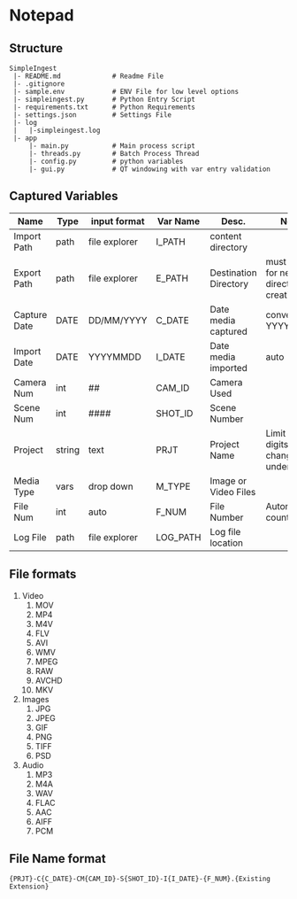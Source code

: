 # Notepad

## Structure

```
SimpleIngest
 |- README.md             # Readme File
 |- .gitignore
 |- sample.env            # ENV File for low level options
 |- simpleingest.py       # Python Entry Script
 |- requirements.txt      # Python Requirements
 |- settings.json         # Settings File
 |- log
 |   |-simpleingest.log
 |- app
     |- main.py           # Main process script
     |- threads.py        # Batch Process Thread
     |- config.py         # python variables
     |- gui.py            # QT windowing with var entry validation
```

## Captured Variables

| Name         | Type   | input format  | Var Name | Desc.                 | Notes                                        |
|--------------|--------|---------------|----------|-----------------------|----------------------------------------------|
| Import Path  | path   | file explorer | I_PATH   | content directory     |                                              |
| Export Path  | path   | file explorer | E_PATH   | Destination Directory | must allow for new directory creation        |
| Capture Date | DATE   | DD/MM/YYYY    | C_DATE   | Date media captured   | convert to YYYYMMDD                          |
| Import Date  | DATE   | YYYYMMDD      | I_DATE   | Date media imported   | auto                                         |
| Camera Num   | int    | ##            | CAM_ID   | Camera Used           |                                              |
| Scene Num    | int    | ####          | SHOT_ID  | Scene Number          |                                              |
| Project      | string | text          | PRJT     | Project Name          | Limit 16 digits,spaces changed to underscore |
| Media Type   | vars   | drop down     | M_TYPE   | Image or Video Files  |                                              |
| File Num     | int    | auto          | F_NUM    | File Number           | Automated counter                            |
| Log File     | path   | file explorer | LOG_PATH | Log file location     |                                              |

## File formats 

1. Video
   1. MOV
   2. MP4
   3. M4V
   4. FLV
   5. AVI
   6. WMV
   7. MPEG
   8. RAW
   9. AVCHD
   10. MKV
2. Images
    1. JPG
    2. JPEG
    3. GIF
    4. PNG
    5. TIFF
    6. PSD
3. Audio
   1. MP3
   2. M4A
   3. WAV
   4. FLAC
   5. AAC
   6. AIFF
   7. PCM

## File Name format

`{PRJT}-C{C_DATE}-CM{CAM_ID}-S{SHOT_ID}-I{I_DATE}-{F_NUM}.{Existing Extension}`
